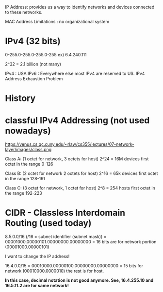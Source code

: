 IP Address: provides us a way to identify networks and devices connected to these networks.

MAC Address Limitations : no organizational system

# IPv4 (32 bits)

0-255.0-255.0-255.0-255
ex) 6.4.240.111

2^32 = 2.1 billion (not many)

IPv4 : USA
IPv6 : Everywhere else
most IPv4 are reserved to US.
IPv4 Address Exhaustion Problem

# History  
# classful IPv4 Addressing (not used nowadays)

https://venus.cs.qc.cuny.edu/~rlaw/cs355/lectures/07-network-layer/images/class.png

Class A: (1 octet for network, 3 octets for host)
2^24 = 16M devices
first octet in the range 0-126

Class B: (2 octet for network 2 octets for host)
2^16 = 65k devices
first octet in the range 128-191

Class C: (3 octet for network, 1 octet for host)
2^8 = 254 hosts
first octet in the range 192-223

# CIDR - Classless Interdomain Routing (used today)
8.5.0.0/16 (/16 = subnet identifier (subnet mask))
= 00001000.00000101.00000000.00000000
= 16 bits are for network portion (00001000.00000101)

I want to change the IP address!

16.4.0.0/15
= 00010000.00000100.00000000.00000000
= 15 bits for network (00010000.0000010)
the rest is for host.

__In this case, decimal notation is not good anymore.
See, 16.4.255.10 and 16.5.11.2 are for same network!__